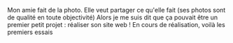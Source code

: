 Mon amie fait de la photo. Elle veut partager ce qu'elle fait (ses photos sont de qualité en toute objectivité)
Alors je me suis dit que ça pouvait être un premier petit projet : réaliser son site web !
En cours de réalisation, voilà les premiers essais 
